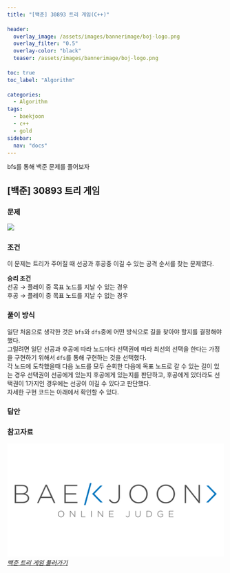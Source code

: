```yaml
---
title: "[백준] 30893 트리 게임(C++)"

header:
  overlay_image: /assets/images/bannerimage/boj-logo.png
  overlay_filter: "0.5"
  overlay-color: "black"
  teaser: /assets/images/bannerimage/boj-logo.png

toc: true
toc_label: "Algorithm"

categories:
  - Algorithm
tags:
  - baekjoon
  - c++
  - gold
sidebar:
  nav: "docs"
---
```


bfs를 통해 백준 문제를 풀어보자

## [백준] 30893 트리 게임

### 문제

![](https://i.imgur.com/0DAssps.png)

### 조건

이 문제는 트리가 주어질 때 선공과 후공중 이길 수 있는 공격 순서를 찾는 문제였다.

**승리 조건**  
선공 → 플레이 중 목표 노드를 지날 수 있는 경우  
후공 → 플레이 중 목표 노드를 지날 수 없는 경우

### 풀이 방식

일단 처음으로 생각한 것은 `bfs`와 `dfs`중에 어떤 방식으로 길을 찾아야 할지를 결정해야했다.  
그럴려면 일단 선공과 후공에 따라 노드마다 선택권에 따라 최선의 선택을 한다는 가정을 구현하기 위해서 `dfs`를 통해 구현하는 것을 선택했다.  
각 노드에 도착했을때 다음 노드를 모두 순회한 다음에 목표 노드로 갈 수 있는 길이 있는 경우 선택권이 선공에게 있는지 후공에게 있는지를 판단하고, 후공에게 있더라도 선택권이 1가지인 경우에는 선공이 이길 수 있다고 판단했다.  
자세한 구현 코드는 아래에서 확인할 수 있다.

### 답안

<script src="https://emgithub.com/embed-v2.js?target=https%3A%2F%2Fgithub.com%2Fkoreaygj%2FAlgorithm_study%2Fblob%2Fmain%2FC%252B%252B%2Fbaekjoon%2Fgold%2F30893.cpp&style=github-dark-dimmed&type=code&showBorder=on&showLineNumbers=on&showFileMeta=on&showFullPath=on&showCopy=on"></script>

### 참고자료

[![백준 문제 링크](/assets/images/bannerimage/boj-logo.png)_백준 트리 게임 풀러가기_](https://www.acmicpc.net/problem/30893)
